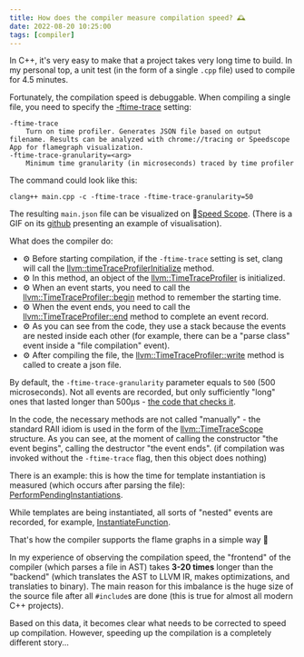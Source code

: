 ```yaml
---
title: How does the compiler measure compilation speed? 🕰
date: 2022-08-20 10:25:00
tags: [compiler]
---
```


In C++, it's very easy to make that a project takes very long time to build.
In my personal top, a unit test (in the form of a single `.cpp` file) used to compile for 4.5 minutes.

Fortunately, the compilation speed is debuggable.
When compiling a single file, you need to specify the
[-ftime-trace](https://releases.llvm.org/12.0.0/tools/clang/docs/ClangCommandLineReference.html#cmdoption-clang-ftime-trace) setting:
```
-ftime-trace
    Turn on time profiler. Generates JSON file based on output filename. Results can be analyzed with chrome://tracing or Speedscope App for flamegraph visualization.
-ftime-trace-granularity=<arg>
    Minimum time granularity (in microseconds) traced by time profiler
```

The command could look like this:
```shell
clang++ main.cpp -c -ftime-trace -ftime-trace-granularity=50
```

The resulting `main.json` file can be visualized on 🔬[Speed Scope](https://www.speedscope.app/).
(There is a GIF on its [github](https://github.com/jlfwong/speedscope#speedscope) presenting an example of visualisation).

What does the compiler do:
- ⚙️ Before starting compilation, if the `-ftime-trace` setting is set, clang will call the
[llvm::timeTraceProfilerInitialize](https://github.com/llvm/llvm-project/blob/c56846a8928f8708f56c0eb36dcd6345e312faa0/clang/tools/driver/cc1_main.cpp#L216-L221) method.
- ⚙️ In this method, an object of the
[llvm::TimeTraceProfiler](https://github.com/llvm/llvm-project/blob/c56846a8928f8708f56c0eb36dcd6345e312faa0/llvm/lib/Support/TimeProfiler.cpp#L292-L293)
is initialized.
- ⚙️ When an event starts, you need to call the
[llvm::TimeTraceProfiler::begin](https://github.com/llvm/llvm-project/blob/c56846a8928f8708f56c0eb36dcd6345e312faa0/llvm/lib/Support/TimeProfiler.cpp#L105-L108)
method to remember the starting time.
- ⚙️ When the event ends, you need to call the
[llvm::TimeTraceProfiler::end](https://github.com/llvm/llvm-project/blob/c56846a8928f8708f56c0eb36dcd6345e312faa0/llvm/lib/Support/TimeProfiler.cpp#L110)
method to complete an event record.
- ⚙️ As you can see from the code, they use a stack because the events are nested inside
each other (for example, there can be a "parse class" event inside a "file compilation" event).
- ⚙️ After compiling the file, the
[llvm::TimeTraceProfiler::write](https://github.com/llvm/llvm-project/blob/c56846a8928f8708f56c0eb36dcd6345e312faa0/llvm/lib/Support/TimeProfiler.cpp#L148)
method is called to create a json file.

By default, the `-ftime-trace-granularity` parameter equals to `500` (500 microseconds).
Not all events are recorded, but only sufficiently "long" ones that lasted longer than 500µs -
[the code that checks it](https://github.com/llvm/llvm-project/blob/c56846a8928f8708f56c0eb36dcd6345e312faa0/llvm/lib/Support/TimeProfiler.cpp#L125-L127).

In the code, the necessary methods are not called "manually" - the standard RAII idiom is used in the form of the
[llvm::TimeTraceScope](https://github.com/llvm/llvm-project/blob/c56846a8928f8708f56c0eb36dcd6345e312faa0/llvm/include/llvm/Support/TimeProfiler.h#L130-L134)
structure.
As you can see, at the moment of calling the constructor "the event begins", calling the destructor "the event ends".
(if compilation was invoked without the `-ftime-trace` flag, then this object does nothing)

There is an example: this is how the time for template instantiation is measured (which occurs after parsing the file):
[PerformPendingInstantiations](https://github.com/llvm/llvm-project/blob/804d4594cbe217ae817b6786b0e9965283f78aa2/clang/lib/Sema/Sema.cpp#L1081-L1084).

While templates are being instantiated, all sorts of "nested" events are recorded, for example,
[InstantiateFunction](https://github.com/llvm/llvm-project/blob/804d4594cbe217ae817b6786b0e9965283f78aa2/clang/lib/Sema/SemaTemplateInstantiateDecl.cpp#L4880).

That's how the compiler supports the flame graphs in a simple way 🙂

In my experience of observing the compilation speed, the "frontend" of the compiler
(which parses a file in AST) takes **3-20 times** longer than the "backend" (which translates the AST to LLVM IR, makes optimizations, and translaties to binary).
The main reason for this imbalance is the huge size of the source file after all `#include`s are done (this is true for almost all modern C++ projects).

Based on this data, it becomes clear what needs to be corrected to speed up compilation. However, speeding up the compilation is a completely different story...
